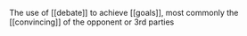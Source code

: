 The use of [[debate]] to achieve [[goals]], most commonly the [[convincing]] of the opponent or 3rd parties